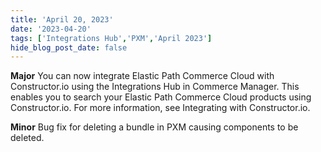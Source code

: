 ```yaml
---
title: 'April 20, 2023'
date: '2023-04-20'
tags: ['Integrations Hub','PXM','April 2023']
hide_blog_post_date: false
---
```

**Major**
You can now integrate Elastic Path Commerce Cloud with Constructor.io using the Integrations Hub in Commerce Manager. This enables you to search your Elastic Path Commerce Cloud products using Constructor.io. For more information, see Integrating with Constructor.io.

**Minor**
Bug fix for deleting a bundle in PXM causing components to be deleted.

